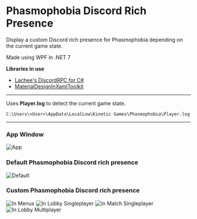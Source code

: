 # Phasmophobia Discord Rich Presence
Display a custom Discord rich presence for Phasmophobia depending on the current game state.

Made using WPF in .NET 7

**Libraries in use**<be>
- [Lachee's DiscordRPC for C#](https://github.com/Lachee/discord-rpc-csharp)<br>
- [MaterialDesignInXamlToolkit](https://github.com/MaterialDesignInXAML/MaterialDesignInXamlToolkit)

---

Uses **Player.log** to detect the current game state.
```
C:\Users\<User>\AppData\LocalLow\Kinetic Games\Phasmophobia\Player.log
```

---

### App Window
![App](https://i.imgur.com/W6VEbqe.png?raw=true)

### Default Phasmophobia Discord rich presence<be>
![Default](https://i.imgur.com/bRYOoxi.png?raw=true)

### Custom Phasmophobia Discord rich presence<br>
![In Menus](https://i.imgur.com/cWVDidl.png?raw=true)
![In Lobby Singleplayer](https://i.imgur.com/flXtT3h.png?raw=true)
![In Match Singleplayer](https://i.imgur.com/jD4CkAL.png?raw=true)
![In Lobby Multiplayer](https://i.imgur.com/LvPTykr.png?raw=true)
